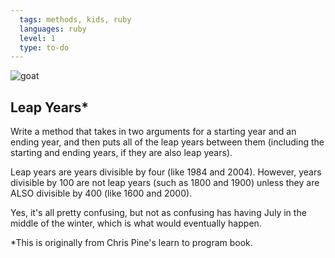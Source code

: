 ```yaml
---
  tags: methods, kids, ruby 
  languages: ruby
  level: 1
  type: to-do
---
```


![goat](http://media0.giphy.com/media/tuP0XC2h8aEZa/200.gif)

## Leap Years*

Write a method that takes in two arguments for a starting year and an ending year, and then puts all of the leap years between them (including the starting and ending years, if they are also leap years). 

Leap years are years divisible by four (like 1984 and 2004). However, years divisible by 100 are not leap years (such as 1800 and 1900) unless they are ALSO divisible by 400 (like 1600 and 2000). 

Yes, it's all pretty confusing, but not as confusing has having July in the middle of the winter, which is what would eventually happen.

*This is originally from Chris Pine's learn to program book.